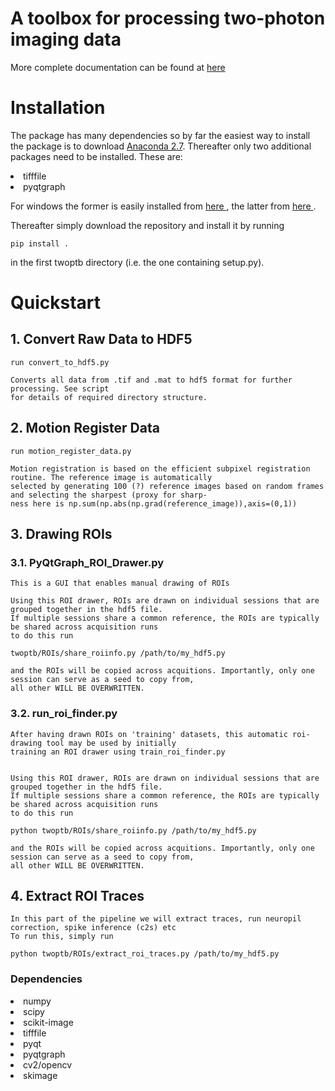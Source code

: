 # A toolbox for processing two-photon imaging data

More complete documentation can be found at <a href="https://yves-weissenberger.github.io/twoptb/">here </a>

# Installation

The package has many dependencies so by far the easiest way to install the package is to download <a href="https://www.anaconda.com/download/"> Anaconda 2.7</a>. Thereafter only two additional packages need to be installed. These are:

<li> tifffile </li>
<li> pyqtgraph </li>

For windows the former is easily installed from <a href="https://www.lfd.uci.edu/~gohlke/pythonlibs/#tifffile"> here </a>, the latter from <a href="http://www.pyqtgraph.org/"> here </a>.

Thereafter simply download the repository and install it by running

    pip install . 

in the first twoptb directory (i.e. the one containing setup.py).

# Quickstart

## 1. Convert Raw Data to HDF5 

    run convert_to_hdf5.py

    Converts all data from .tif and .mat to hdf5 format for further processing. See script 
    for details of required directory structure.

## 2. Motion Register Data

    run motion_register_data.py
    
    Motion registration is based on the efficient subpixel registration routine. The reference image is automatically
    selected by generating 100 (?) reference images based on random frames and selecting the sharpest (proxy for sharp-
    ness here is np.sum(np.abs(np.grad(reference_image)),axis=(0,1))

## 3. Drawing ROIs

### 3.1. PyQtGraph_ROI_Drawer.py
    This is a GUI that enables manual drawing of ROIs

    Using this ROI drawer, ROIs are drawn on individual sessions that are grouped together in the hdf5 file.
    If multiple sessions share a common reference, the ROIs are typically be shared across acquisition runs
    to do this run 

    twoptb/ROIs/share_roiinfo.py /path/to/my_hdf5.py

    and the ROIs will be copied across acquitions. Importantly, only one session can serve as a seed to copy from,
    all other WILL BE OVERWRITTEN. 

### 3.2. run_roi_finder.py
    After having drawn ROIs on 'training' datasets, this automatic roi-drawing tool may be used by initially 
    training an ROI drawer using train_roi_finder.py
    

    Using this ROI drawer, ROIs are drawn on individual sessions that are grouped together in the hdf5 file.
    If multiple sessions share a common reference, the ROIs are typically be shared across acquisition runs
    to do this run 

    python twoptb/ROIs/share_roiinfo.py /path/to/my_hdf5.py

    and the ROIs will be copied across acquitions. Importantly, only one session can serve as a seed to copy from,
    all other WILL BE OVERWRITTEN. 


## 4. Extract ROI Traces

    In this part of the pipeline we will extract traces, run neuropil correction, spike inference (c2s) etc
    To run this, simply run

    python twoptb/ROIs/extract_roi_traces.py /path/to/my_hdf5.py


<h3>Dependencies</h3>

<li>numpy </li>
<li>scipy </li>
<li>scikit-image </li>
<li> tifffile </li>
<li> pyqt </li>
<li> pyqtgraph </li>
<li> cv2/opencv </li>
<li> skimage</li>

